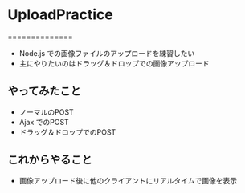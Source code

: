 # UploadPractice
==============

* Node.js での画像ファイルのアップロードを練習したい
* 主にやりたいのはドラッグ＆ドロップでの画像アップロード

## やってみたこと
* ノーマルのPOST
* Ajax でのPOST
* ドラッグ＆ドロップでのPOST

## これからやること
* 画像アップロード後に他のクライアントにリアルタイムで画像を表示
